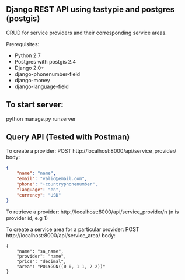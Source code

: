 ## Django REST API using tastypie and postgres (postgis)

CRUD for service providers and their corresponding service areas. 

Prerequisites:
* Python 2.7
* Postgres with postgis 2.4
* Django 2.0+
* django-phonenumber-field
* django-money
* django-language-field

## To start server:
python manage.py runserver

## Query API (Tested with Postman)
To create a provider: 
POST http://localhost:8000/api/service_provider/ 
body:

```json
{
	"name": "name",
	"email": "valid@email.com",
	"phone": "+countryphonenumber",
	"language": "en",
	"currency": "USD"
}
```

To retrieve a provider:
http://localhost:8000/api/service_provider/n    (n is provider id, e.g 1)


To create a service area for a particular provider:
POST http://localhost:8000/api/service_area/
body:

```son
{
	"name": "sa_name",
	"provider": "name",
	"price": "decimal",
	"area": "POLYGON((0 0, 1 1, 2 2))"
}
```

